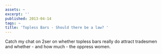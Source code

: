 ```yaml
---
assets: ~
excerpt: ''
published: 2013-04-14
tags: ~
title: 'Topless Bars - Should there be a law? '
---
```

Catch my chat on 2ser on whether topless bars really do attract tradesmen and whether - and how much - the oppress women. 
